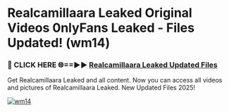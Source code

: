 # Realcamillaara Leaked Original Videos 0nlyFans Leaked - Files Updated! (wm14)

<h3>🔴 CLICK HERE 🌐==►► <a href="https://tinyurl.com/2m67pmp6" rel="nofollow">Realcamillaara Leaked Updated Files</a></h3>

Get Realcamillaara Leaked and all content. Now you can access all videos and pictures of Realcamillaara Leaked. New Updated Files 2025!

[![wm14](https://i.imgur.com/H4QAA4z.gif)](https://tinyurl.com/2m67pmp6)